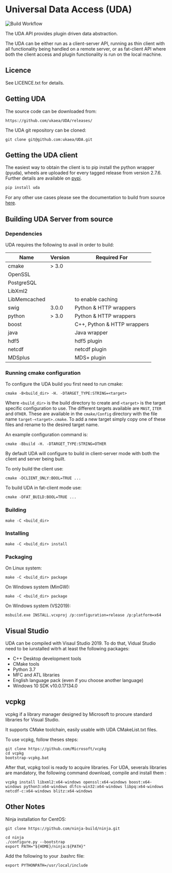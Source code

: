 # Universal Data Access (UDA)

![Build Workflow](https://github.com/ukaea/UDA/actions/workflows/cmake.yml/badge.svg)

The UDA API provides plugin driven data abstraction.

The UDA can be either run as a client-server API, running as thin client with all functionality being handled on a
remote server, or as fat-client API where both the client access and plugin functionality is run on the local machine.

## Licence

See LICENCE.txt for details.

## Getting UDA

The source code can be downloaded from:

    https://github.com/ukaea/UDA/releases/

The UDA git repository can be cloned:

    git clone git@github.com:ukaea/UDA.git

## Getting the UDA client

The easiest way to obtain the client is to pip install the python wrapper (pyuda), wheels are uploaded for every tagged release from version 2.7.6. Further details are available on [pypi](https://pypi.org/project/uda/).

```sh
pip install uda
```

For any other use cases please see the documentation to build from source [here](https://ukaea.github.io/UDA/client_installation/).

## Building UDA Server from source

### Dependencies

UDA requires the following to avail in order to build:

| Name | Version | Required For |
| --- | --- | --- |
| cmake | \> 3.0 | |
| OpenSSL | | |
| PostgreSQL | | |
| LibXml2 | | |
| LibMemcached | | to enable caching |
| swig  | 3.0.0 | Python & HTTP wrappers |
| python | \> 3.0 | Python & HTTP wrappers |
| boost | | C++, Python & HTTP wrappers |
| java | | Java wrapper |
| hdf5 |  | hdf5 plugin |
| netcdf | | netcdf plugin |
| MDSplus | | MDS+ plugin |


### Running cmake configuration

To configure the UDA build you first need to run cmake:

    cmake -B<build_dir> -H. -DTARGET_TYPE:STRING=<target>

Where `<build_dir>` is the build directory to create and `<target>` is the target specific configuration to use. The
different targets available are `MAST`, `ITER` and `OTHER`. These are available in the `cmake/Config` directory with
the file name `target-<target>.cmake`. To add a new target simply copy one of these files and rename to the desired target name.

An example configuration command is:

    cmake -Bbuild -H. -DTARGET_TYPE:STRING=OTHER

By default UDA will configure to build in client-server mode with both the client and server being built.

To only build the client use:

    cmake -DCLIENT_ONLY:BOOL=TRUE ...

To build UDA in fat-client mode use:

    cmake -DFAT_BUILD:BOOL=TRUE ...

### Building

    make -C <build_dir>

### Installing

    make -C <build_dir> install

### Packaging

On Linux system:

    make -C <build_dir> package

On Windows system (MinGW):

    make -C <build_dir> package

On Windows system (VS2019):

    msbuild.exe INSTALL.vcxproj /p:configuration=release /p:platform=x64

## Visual Studio

UDA can be compiled with Visaul Studio 2019.
To do that, Vidual Studio need to be iunstalled witrh at least the following packages:

- C++ Desktop development tools
- CMake tools
- Python 3.7
- MFC and ATL libraries
- English language pack (even if you choose another language)
- Windows 10 SDK v10.0.17134.0

## vcpkg

vcpkg if a library manager designed by Microsoft to procure standard libraries for Visual Studio.

It supports CMake toolchain, easily usable with UDA CMakeList.txt files.

To use vcpkg, follow theses steps:

    git clone https://github.com/Microsoft/vcpkg
    cd vcpkg
    bootstrap-vcpkg.bat

After that, vcpkg tool is ready to acquire libraries.
For UDA, severals libraries are mandatory, the following command download, compile and install them :

    vcpkg install libxml2:x64-windows openssl:x64-windows boost:x64-windows python3:x64-windows dlfcn-win32:x64-windows libpq:x64-windows netcdf-c:x64-windows blitz:x64-windows

## Other Notes

Ninja installation for CentOS:

    git clone https://github.com/ninja-build/ninja.git

    cd ninja
    ./configure.py --bootstrap
    export PATH="${HOME}/ninja:${PATH}"

Add the following to your .bashrc file:

    export PYTHONPATH=/usr/local/include
